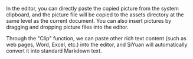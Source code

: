 In the editor, you can directly paste the copied picture from the system clipboard, and the picture file will be copied to the assets directory at the same level as the current document. You can also insert pictures by dragging and dropping picture files into the editor.

Through the "Clip" function, we can paste other rich text content (such as web pages, Word, Excel, etc.) into the editor, and SiYuan will automatically convert it into standard Markdown text.
